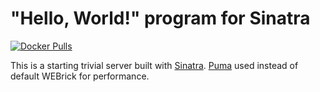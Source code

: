 # "Hello, World!" program for Sinatra

[![Docker Pulls](https://img.shields.io/docker/pulls/franklinyu/sinatra-hello.svg)](https://hub.docker.com/r/franklinyu/sinatra-hello)

This is a starting trivial server built with [Sinatra][]. [Puma][] used instead
of default WEBrick for performance.

[Sinatra]: http://www.sinatrarb.com/
[Puma]: http://puma.io/
